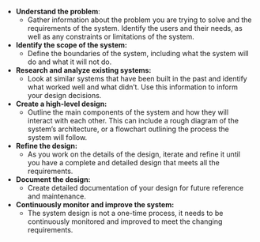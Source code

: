 - **Understand the problem**: 
	- Gather information about the problem you are trying to solve and the requirements of the system. Identify the users and their needs, as well as any constraints or limitations of the system.
- **Identify the scope of the system:**
	- Define the boundaries of the system, including what the system will do and what it will not do.
- **Research and analyze existing systems:** 
	- Look at similar systems that have been built in the past and identify what worked well and what didn’t. Use this information to inform your design decisions.
- **Create a high-level design:** 
	- Outline the main components of the system and how they will interact with each other. This can include a rough diagram of the system’s architecture, or a flowchart outlining the process the system will follow.
- **Refine the design:** 
	- As you work on the details of the design, iterate and refine it until you have a complete and detailed design that meets all the requirements.
- **Document the design:** 
	- Create detailed documentation of your design for future reference and maintenance.
- **Continuously monitor and improve the system:** 
	- The system design is not a one-time process, it needs to be continuously monitored and improved to meet the changing requirements.
